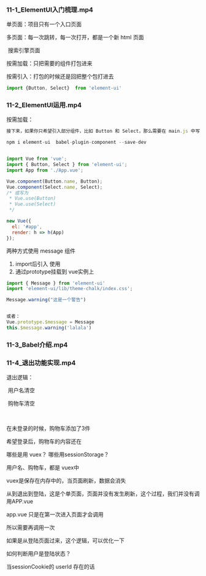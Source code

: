 ### 11-1_ElementUI入门梳理.mp4



单页面：项目只有一个入口页面

多页面：每一次跳转，每一次打开，都是一个新 html 页面

​	搜索引擎页面



按需加载：只把需要的组件打包进来

按需引入：打包的时候还是回把整个包打进去

```js
import {Button, Select}  from 'element-ui'
```



###   11-2_ElementUI运用.mp4



按需加载：



```js
接下来，如果你只希望引入部分组件，比如 Button 和 Select，那么需要在 main.js 中写入以下内容：

npm i element-ui  babel-plugin-component --save-dev


import Vue from 'vue';
import { Button, Select } from 'element-ui';
import App from './App.vue';

Vue.component(Button.name, Button);
Vue.component(Select.name, Select);
/* 或写为
 * Vue.use(Button)
 * Vue.use(Select)
 */

new Vue({
  el: '#app',
  render: h => h(App)
});
```



两种方式使用 message 组件

1. import后引入 使用
2. 通过prototype挂载到 vue实例上

```js
import { Message } from 'element-ui'
import 'element-ui/lib/theme-chalk/index.css';

Message.warning("这是一个警告")


或者：
Vue.prototype.$message = Message
this.$message.warning('lalala')

```



###   11-3_Babel介绍.mp4

###   11-4_退出功能实现.mp4



退出逻辑：

​	用户名清空

​	购物车清空

​	



在未登录的时候，购物车添加了3件

希望登录后，购物车的内容还在



哪些是用 vuex？ 哪些用sessionStorage？

用户名、购物车，都是 vuex中



vuex是保存在内存中的，当页面刷新，数据会消失

从到退出到登陆，这是个单页面，页面并没有发生刷新，这个过程，我们并没有调用APP.vue 

app.vue 只是在第一次进入页面才会调用

所以需要再调用一次



如果是从登陆页面过来，这个逻辑，可以优化一下



如何判断用户是登陆状态？

当sessionCookie的 userId 存在的话







